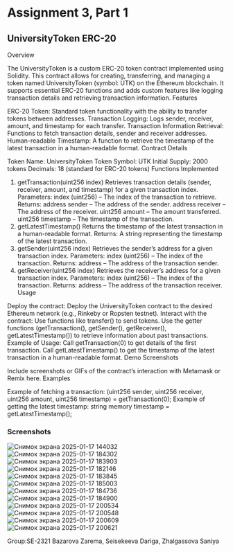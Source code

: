 # Assignment 3, Part 1

## UniversityToken ERC-20

Overview

The UniversityToken is a custom ERC-20 token contract implemented using Solidity. This contract allows for creating, transferring, and managing a token named UniversityToken (symbol: UTK) on the Ethereum blockchain. It supports essential ERC-20 functions and adds custom features like logging transaction details and retrieving transaction information.
Features

ERC-20 Token: Standard token functionality with the ability to transfer tokens between addresses.
Transaction Logging: Logs sender, receiver, amount, and timestamp for each transfer.
Transaction Information Retrieval: Functions to fetch transaction details, sender and receiver addresses.
Human-readable Timestamp: A function to retrieve the timestamp of the latest transaction in a human-readable format.
Contract Details

Token Name: UniversityToken
Token Symbol: UTK
Initial Supply: 2000 tokens
Decimals: 18 (standard for ERC-20 tokens)
Functions Implemented

1. getTransaction(uint256 index)
Retrieves transaction details (sender, receiver, amount, and timestamp) for a given transaction index.
Parameters: index (uint256) – The index of the transaction to retrieve.
Returns:
address sender – The address of the sender.
address receiver – The address of the receiver.
uint256 amount – The amount transferred.
uint256 timestamp – The timestamp of the transaction.
2. getLatestTimestamp()
Returns the timestamp of the latest transaction in a human-readable format.
Returns: A string representing the timestamp of the latest transaction.
3. getSender(uint256 index)
Retrieves the sender’s address for a given transaction index.
Parameters: index (uint256) – The index of the transaction.
Returns: address – The address of the transaction sender.
4. getReceiver(uint256 index)
Retrieves the receiver’s address for a given transaction index.
Parameters: index (uint256) – The index of the transaction.
Returns: address – The address of the transaction receiver.
Usage

Deploy the contract:
Deploy the UniversityToken contract to the desired Ethereum network (e.g., Rinkeby or Ropsten testnet).
Interact with the contract:
Use functions like transfer() to send tokens.
Use the getter functions (getTransaction(), getSender(), getReceiver(), getLatestTimestamp()) to retrieve information about past transactions.
Example of Usage:
Call getTransaction(0) to get details of the first transaction.
Call getLatestTimestamp() to get the timestamp of the latest transaction in a human-readable format.
Demo Screenshots

Include screenshots or GIFs of the contract’s interaction with Metamask or Remix here.
Examples

Example of fetching a transaction:
(uint256 sender, uint256 receiver, uint256 amount, uint256 timestamp) = getTransaction(0);
Example of getting the latest timestamp:
string memory timestamp = getLatestTimestamp();


### Screenshots
![Снимок экрана 2025-01-17 144032](https://github.com/user-attachments/assets/73614f86-aab0-48d2-99de-cbe5ff9e5989)
![Снимок экрана 2025-01-17 184302](https://github.com/user-attachments/assets/616acaac-fe72-4e0d-b5ef-743ac16ebcb6)
![Снимок экрана 2025-01-17 183903](https://github.com/user-attachments/assets/30c160f3-32d5-4a3d-850c-ce1f10371494)
![Снимок экрана 2025-01-17 182146](https://github.com/user-attachments/assets/d5ccd8e1-f9d0-47e6-8d76-94db675f9a79)
![Снимок экрана 2025-01-17 183845](https://github.com/user-attachments/assets/7ab671bb-2450-4b6a-83d2-ce514586fe28)
![Снимок экрана 2025-01-17 185003](https://github.com/user-attachments/assets/7354da58-12c0-4eac-924d-4da7a7bb5bf2)
![Снимок экрана 2025-01-17 184736](https://github.com/user-attachments/assets/c122c694-6ad3-4d16-b871-65ec3075cb2d)
![Снимок экрана 2025-01-17 184900](https://github.com/user-attachments/assets/d00db20a-c655-4a6a-b313-00f33cf3279b)
![Снимок экрана 2025-01-17 200534](https://github.com/user-attachments/assets/bd57b118-bed7-4576-a559-36419dd4d437)
![Снимок экрана 2025-01-17 200548](https://github.com/user-attachments/assets/145611e7-3554-4e41-baa5-64ace392d5b1)
![Снимок экрана 2025-01-17 200609](https://github.com/user-attachments/assets/f2bdf5ac-7381-4397-b628-70c79dd02f2d)
![Снимок экрана 2025-01-17 200621](https://github.com/user-attachments/assets/79b9d0fc-7d47-4726-83f4-f59ac52de7d1)

Group:SE-2321
Bazarova Zarema, Seisekeeva Dariga, Zhalgassova Saniya
